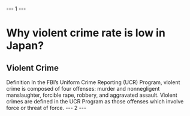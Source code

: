 --- 1 ---

# Why violent crime rate is low in Japan?
## Violent Crime ##
Definition
In the FBI’s Uniform Crime Reporting (UCR) Program, violent crime is composed of four offenses: murder and nonnegligent manslaughter, forcible rape, robbery, and aggravated assault. Violent crimes are defined in the UCR Program as those offenses which involve force or threat of force.
--- 2 ---


